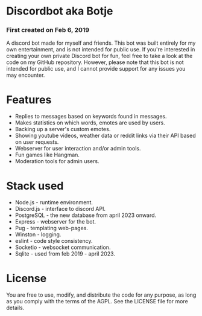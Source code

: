 # Discordbot aka Botje

### First created on Feb 6, 2019
A discord bot made for myself and friends. This bot was built entirely for my own entertainment, and is not intended for public use.
If you're interested in creating your own private Discord bot for fun, feel free to take a look at the code on my GitHub repository. 
However, please note that this bot is not intended for public use, and I cannot provide support for any issues you may encounter.

# Features 
- Replies to messages based on keywords found in messages.
- Makes statistics on which words, emotes are used by users.
- Backing up a server's custom emotes.
- Showing youtube videos, weather data or reddit links via their API based on user requests.
- Webserver for user interaction and/or admin tools.
- Fun games like Hangman.
- Moderation tools for admin users.

# Stack used
- Node.js - runtime environment.
- Discord.js - interface to discord API.
- PostgreSQL - the new database from april 2023 onward.
- Express - webserver for the bot.
- Pug - templating web-pages.
- Winston - logging.
- eslint - code style consistency.
- Socketio - websocket communication.
- Sqlite - used from feb 2019 - april 2023.

# License
You are free to use, modify, and distribute the code for any purpose, as long as you comply with the terms of the AGPL. See the LICENSE file for more details.

